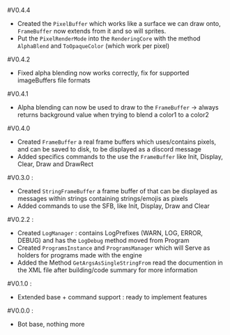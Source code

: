 #V0.4.4
- Created the `PixelBuffer` which works like a surface we can draw onto, `FrameBuffer` now extends from it and so will sprites.
- Put the `PixelRenderMode` into the `RenderingCore` with the method `AlphaBlend` and `ToOpaqueColor` (which work per pixel)

#V0.4.2
- Fixed alpha blending now works correctly, fix for supported imageBuffers file formats

#V0.4.1
- Alpha blending can now be used to draw to the `FrameBuffer` -> always returns background value when trying to blend a color1 to a color2

#V0.4.0
- Created `FrameBuffer` a real frame buffers which uses/contains pixels, and can be saved to disk, to be displayed as a discord message
- Added specifics commands to the use the `FrameBuffer` like Init, Display, Clear, Draw and DrawRect

#V0.3.0 :
- Created `StringFrameBuffer` a frame buffer of that can be displayed as messages within strings containing strings/emojis as pixels
- Added commands to use the SFB, like Init, Display, Draw and Clear

#V0.2.2 :
- Created `LogManager` : contains LogPrefixes (WARN, LOG, ERROR, DEBUG) and has the `LogDebug` method moved from Program
- Created `ProgramsInstance` and `ProgramsManager` which will Serve as holders for programs made with the engine
- Added the Method `GetArgsAsSingleStringFrom` read the documention in the XML file after building/code summary for more information

#V0.1.0 :
- Extended base + command support : ready to implement features

#V0.0.0 :
- Bot base, nothing more
